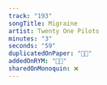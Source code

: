 ```yaml
---
track: "193"
songTitle: Migraine
artist: Twenty One Pilots
minutes: "3"
seconds: "59"
duplicatedOnPaper: "👍🏻"
addedOnRYM: "👍🏻"
sharedOnMonoquin: ❌
---
```

